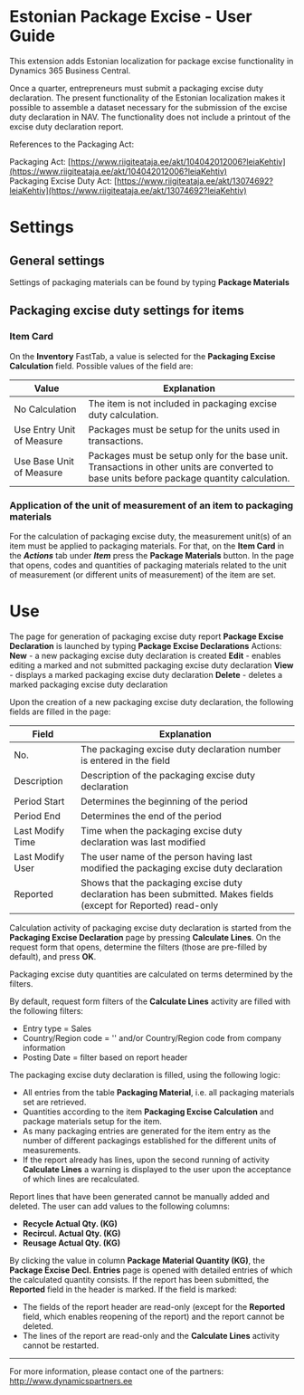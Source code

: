 ---
---
# Estonian Package Excise - User Guide
This extension adds Estonian localization for package excise functionality in Dynamics 365 Business Central.

Once a quarter, entrepreneurs must submit a packaging excise duty declaration. The present functionality of the Estonian localization makes it possible to assemble a dataset necessary for the submission of the excise duty declaration in NAV. The functionality does not include a printout of the excise duty declaration report.

References to the Packaging Act: 

Packaging Act: [https://www.riigiteataja.ee/akt/104042012006?leiaKehtiv](https://www.riigiteataja.ee/akt/104042012006?leiaKehtiv)  
Packaging Excise Duty Act: [https://www.riigiteataja.ee/akt/13074692?leiaKehtiv](https://www.riigiteataja.ee/akt/13074692?leiaKehtiv)

# Settings
## General settings
Settings of packaging materials can be found by typing **Package Materials**
## Packaging excise duty settings for items
### Item Card
On the **Inventory** FastTab, a value is selected for the **Packaging Excise Calculation** field.
Possible values of the field are:

| Value | Explanation |
|--|--|
|No Calculation | The item is not included in packaging excise duty calculation.|
|Use Entry Unit of Measure| Packages must be setup for the units used in transactions.|
|Use Base Unit of Measure| Packages must be setup only for the base unit. Transactions in other units are converted to base units before package quantity calculation.|

### Application of the unit of measurement of an item to packaging materials

For the calculation of packaging excise duty, the measurement unit(s) of an item must be applied to packaging materials. For that, on the **Item Card** in the **_Actions_** tab under **_Item_** press the **Package Materials** button.
In the page that opens, codes and quantities of packaging materials related to the unit of measurement (or different units of measurement) of the item are set.

# Use
The page for generation of packaging excise duty report **Package Excise Declaration** is launched by typing **Package Excise Declarations** 
Actions:
**New** - a new packaging excise duty declaration is created
**Edit** - enables editing a marked and not submitted packaging excise duty declaration 
**View** - displays a marked packaging excise duty declaration 
**Delete** - deletes a marked packaging excise duty declaration 
 
Upon the creation of a new packaging excise duty declaration, the following fields are filled in the page:

|Field|Explanation|
|--|--|
|No.| The packaging excise duty declaration number is entered in the field|
|Description  | Description of the packaging excise duty declaration|
|Period Start| Determines the beginning of the period|
|Period End| Determines the end of the period|
|Last Modify Time| Time when the packaging excise duty declaration was last modified|
|Last Modify User| The user name of the person having last modified the packaging excise duty declaration|
|Reported| Shows that the packaging excise duty declaration has been submitted. Makes fields (except for Reported) read-only|

Calculation activity of packaging excise duty declaration is started from the **Packaging Excise Declaration** page by pressing **Calculate Lines**. On the request form that opens, determine the filters (those are pre-filled by default), and press **OK**.

Packaging excise duty quantities are calculated on terms determined by the filters.
 
By default, request form filters of the **Calculate Lines** activity are filled with the following filters:
- Entry type = Sales
- Country/Region code = '' and/or Country/Region code from company information
- Posting Date = filter based on report header

The packaging excise duty declaration is filled, using the following logic:
- All entries from the table **Packaging Material**, i.e. all packaging materials set are retrieved.
- Quantities according to the item **Packaging Excise Calculation** and package materials setup for the item. 
- As many packaging entries are generated for the item entry as the number of different packagings established for the different units of measurements.
- If the report already has lines, upon the second running of activity **Calculate Lines** a warning is displayed to the user upon the acceptance of which lines are recalculated.

Report lines that have been generated cannot be manually added and deleted. The user can add values to the following columns:
- **Recycle Actual Qty. (KG)**
- **Recircul. Actual Qty. (KG)**
- **Reusage Actual Qty. (KG)**

By clicking the value in column **Package Material Quantity (KG)**, the **Package Excise Decl. Entries** page is opened with detailed entries of which the calculated quantity consists.
If the report has been submitted, the **Reported** field in the header is marked. If the field is marked:
- The fields of the report header are read-only (except for the **Reported** field, which enables reopening of the report) and the report cannot be deleted.
- The lines of the report are read-only and the **Calculate Lines** activity cannot be restarted. 

***

For more information, please contact one of the partners:  
http://www.dynamicspartners.ee
